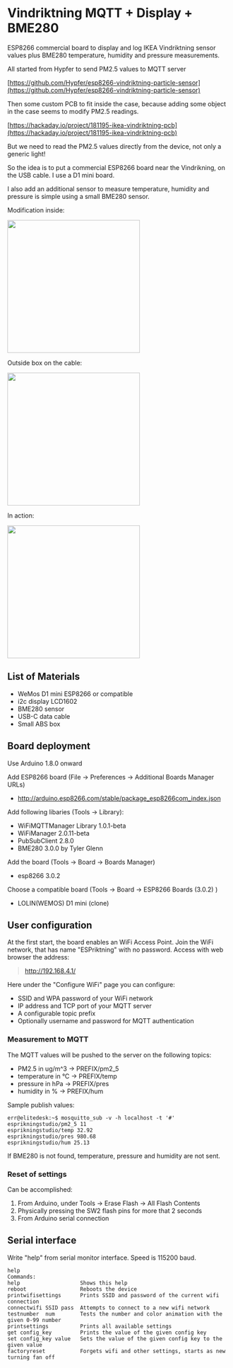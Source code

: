 # Vindriktning MQTT + Display + BME280

ESP8266 commercial board to display and log IKEA Vindriktning sensor values plus BME280 temperature, humidity and pressure measurements.

All started from Hypfer to send PM2.5 values to MQTT server

[https://github.com/Hypfer/esp8266-vindriktning-particle-sensor](https://github.com/Hypfer/esp8266-vindriktning-particle-sensor)


Then some custom PCB to fit inside the case, because adding some object in the case seems to modify PM2.5 readings.

[https://hackaday.io/project/181195-ikea-vindriktning-pcb](https://hackaday.io/project/181195-ikea-vindriktning-pcb)


But we need to read the PM2.5 values directly from the  device, not only a generic light!

So the idea is to put a commercial ESP8266 board near the Vindrikning, on the USB cable. I use a D1 mini board.

I also add an additional sensor to measure temperature, humidity and pressure is simple using a small BME280 sensor.

Modification inside:

<img src="" width="300">


Outside box on the cable:

<img src="" width="300">

In action:

<img src="" width="300">



## List of Materials

* WeMos D1 mini ESP8266 or compatible
* i2c display LCD1602 
* BME280 sensor
* USB-C data cable
* Small ABS box


## Board deployment

Use Arduino 1.8.0 onward

Add ESP8266 board (File -> Preferences -> Additional Boards Manager URLs)
* http://arduino.esp8266.com/stable/package_esp8266com_index.json

Add following libaries (Tools -> Library):
* 	WiFiMQTTManager Library 1.0.1-beta
* 	WiFiManager 2.0.11-beta
* 	PubSubClient 2.8.0
* 	BME280 3.0.0 by Tyler Glenn

Add the board (Tools -> Board -> Boards Manager)
* 	esp8266 3.0.2
	
Choose a compatible board (Tools -> Board -> ESP8266 Boards (3.0.2) )
* 	LOLIN(WEMOS) D1 mini (clone) 


## User configuration

At the first start, the board enables an WiFi Access Point.
Join the WiFi network, that has name "ESPriktning" with no password.
Access with web browser the address:
>  http://192.168.4.1/ 

Here under the "Configure WiFi" page you can configure:
* SSID and WPA password of your WiFi network
* IP address and TCP port of your MQTT server
* A configurable topic prefix
* Optionally username and password for MQTT authentication
 
### Measurement to MQTT

The MQTT values will be pushed to the server on the following topics:
* PM2.5 in ug/m^3 ->   PREFIX/pm2_5
* temperature in °C ->   PREFIX/temp
* pressure in hPa ->   PREFIX/pres
* humidity in % ->   PREFIX/hum

Sample publish values:

```
err@elitedesk:~$ mosquitto_sub -v -h localhost -t '#'
esprikningstudio/pm2_5 11
esprikningstudio/temp 32.92
esprikningstudio/pres 980.68
esprikningstudio/hum 25.13
```

If BME280 is not found, temperature, pressure and humidity are not sent.


### Reset of settings

Can be accomplished:
1. From Arduino, under Tools -> Erase Flash -> All Flash Contents
2. Physically pressing the SW2 flash pins for more that 2 seconds
3. From Arduino serial connection

## Serial interface

Write "help" from serial monitor interface. Speed is 115200 baud.

```
help
Commands:
help                   Shows this help
reboot                 Reboots the device
printwifisettings      Prints SSID and password of the current wifi connection
connectwifi SSID pass  Attempts to connect to a new wifi network
testnumber  num        Tests the number and color animation with the given 0-99 number
printsettings          Prints all available settings
get config_key         Prints the value of the given config key
set config_key value   Sets the value of the given config key to the given value
factoryreset           Forgets wifi and other settings, starts as new
turning fan off
```




